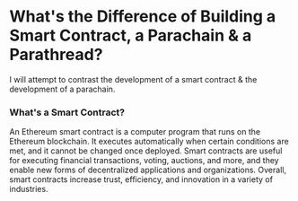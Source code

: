 # What's the Difference of Building a Smart Contract, a Parachain & a Parathread?
I will attempt to contrast the development of a smart contract &amp; the development of a parachain.

### What's a Smart Contract?

An Ethereum smart contract is a computer program that runs on the Ethereum blockchain. It executes automatically when certain conditions are met, and it cannot be changed once deployed. Smart contracts are useful for executing financial transactions, voting, auctions, and more, and they enable new forms of decentralized applications and organizations. Overall, smart contracts increase trust, efficiency, and innovation in a variety of industries.
